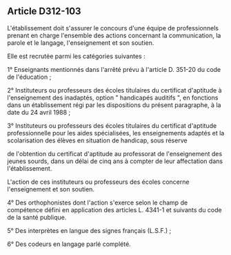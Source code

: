 ## Article D312-103

L'établissement doit s'assurer le concours d'une équipe de professionnels prenant en charge l'ensemble des
actions concernant la communication, la parole et le langage, l'enseignement et son soutien.

Elle est recrutée parmi les catégories suivantes :

1° Enseignants mentionnés dans l'arrêté prévu à l'article D. 351-20 du code de l'éducation ;

2° Instituteurs ou professeurs des écoles titulaires du certificat d'aptitude à l'enseignement des inadaptés,
option " handicapés auditifs ", en fonctions dans un établissement régi par les dispositions du présent
paragraphe, à la date du 24 avril 1988 ;

3° Instituteurs ou professeurs des écoles titulaires du certificat d'aptitude professionnelle pour les aides
spécialisées, les enseignements adaptés et la scolarisation des élèves en situation de handicap, sous réserve


de l'obtention du certificat d'aptitude au professorat de l'enseignement des jeunes sourds, dans un délai de
cinq ans à compter de leur affectation dans l'établissement.

L'action de ces instituteurs ou professeurs des écoles concerne l'enseignement et son soutien.

4° Des orthophonistes dont l'action s'exerce selon le champ de compétence défini en application des articles
L. 4341-1 et suivants du code de la santé publique.

5° Des interprètes en langue des signes français (L.S.F.) ;

6° Des codeurs en langage parlé complété.

